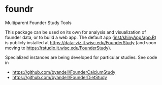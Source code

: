 # foundr

Multiparent Founder Study Tools

This package can be used on its own for analysis and visualization of founder data, or to build a web app. The default app ([inst/shinyApp/app.R](https://github.com/byandell/foundr/blob/main/inst/shinyApp/app.R)) is publicly installed at
<https://data-viz.it.wisc.edu/FounderStudy> (and soon moving to
<https://rstudio.it.wisc.edu/FounderStudy>).

Specialized instances are being developed for particular studies. See code in

- <https://github.com/byandell/FounderCalciumStudy>
- <https://github.com/byandell/FounderDietStudy>

